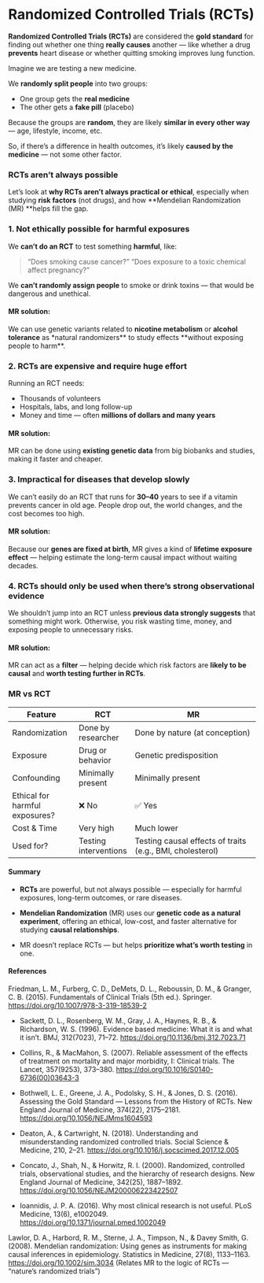 # Randomized Controlled Trials (RCTs)

**Randomized Controlled Trials (RCTs)** are considered the **gold
standard** for finding out whether one thing **really causes** another —
like whether a drug **prevents** heart disease or whether quitting
smoking improves lung function.

Imagine we are testing a new medicine.

We **randomly split people** into two groups:

-   One group gets the **real medicine**
-   The other gets a **fake pill** (placebo)

Because the groups are **random**, they are likely **similar in every
other way** — age, lifestyle, income, etc.

So, if there’s a difference in health outcomes, it’s likely **caused by
the medicine** — not some other factor.

### RCTs aren’t always possible

Let’s look at **why RCTs aren’t always practical or ethical**,
especially when studying **risk factors** (not drugs), and how
**Mendelian Randomization (MR) **helps fill the gap.

### 1. Not ethically possible for harmful exposures

We **can’t do an RCT** to test something **harmful**, like:

> “Does smoking cause cancer?” “Does exposure to a toxic chemical affect
> pregnancy?”

We **can’t randomly assign people** to smoke or drink toxins — that
would be dangerous and unethical.

#### MR solution:

We can use genetic variants related to **nicotine metabolism** or
**alcohol tolerance** as \*natural randomizers** to study effects
**without exposing people to harm\*\*.

### 2. RCTs are expensive and require huge effort

Running an RCT needs:

-   Thousands of volunteers
-   Hospitals, labs, and long follow-up
-   Money and time — often **millions of dollars and many years**

#### MR solution:

MR can be done using **existing genetic data** from big biobanks and
studies, making it faster and cheaper.

### 3. Impractical for diseases that develop slowly

We can’t easily do an RCT that runs for **30–40** years to see if a
vitamin prevents cancer in old age. People drop out, the world changes,
and the cost becomes too high.

#### MR solution:

Because our **genes are fixed at birth**, MR gives a kind of **lifetime
exposure effect** — helping estimate the long-term causal impact without
waiting decades.

### 4. RCTs should only be used when there’s strong observational evidence

We shouldn’t jump into an RCT unless **previous data strongly suggests**
that something might work. Otherwise, you risk wasting time, money, and
exposing people to unnecessary risks.

#### MR solution:

MR can act as a **filter** — helping decide which risk factors are
**likely to be causal** and **worth testing further in RCTs**.

### MR vs RCT

<table>
<colgroup>
<col style="width: 27%" />
<col style="width: 19%" />
<col style="width: 52%" />
</colgroup>
<thead>
<tr>
<th>Feature</th>
<th>RCT</th>
<th>MR</th>
</tr>
</thead>
<tbody>
<tr>
<td>Randomization</td>
<td>Done by researcher</td>
<td>Done by nature (at conception)</td>
</tr>
<tr>
<td>Exposure</td>
<td>Drug or behavior</td>
<td>Genetic predisposition</td>
</tr>
<tr>
<td>Confounding</td>
<td>Minimally present</td>
<td>Minimally present</td>
</tr>
<tr>
<td>Ethical for harmful exposures?</td>
<td>❌ No</td>
<td>✅ Yes</td>
</tr>
<tr>
<td>Cost &amp; Time</td>
<td>Very high</td>
<td>Much lower</td>
</tr>
<tr>
<td>Used for?</td>
<td>Testing interventions</td>
<td>Testing causal effects of traits (e.g., BMI, cholesterol)</td>
</tr>
</tbody>
</table>

#### Summary

-   **RCTs** are powerful, but not always possible — especially for
    harmful exposures, long-term outcomes, or rare diseases.

-   **Mendelian Randomization** (MR) uses our **genetic code as a
    natural experiment**, offering an ethical, low-cost, and faster
    alternative for studying **causal relationships**.

-   MR doesn’t replace RCTs — but helps **prioritize what’s worth
    testing** in one.

#### References

Friedman, L. M., Furberg, C. D., DeMets, D. L., Reboussin, D. M., &
Granger, C. B. (2015). Fundamentals of Clinical Trials (5th ed.).
Springer. <https://doi.org/10.1007/978-3-319-18539-2>

-   Sackett, D. L., Rosenberg, W. M., Gray, J. A., Haynes, R. B., &
    Richardson, W. S. (1996). Evidence based medicine: What it is and
    what it isn’t. BMJ, 312(7023), 71–72.
    <https://doi.org/10.1136/bmj.312.7023.71>

-   Collins, R., & MacMahon, S. (2007). Reliable assessment of the
    effects of treatment on mortality and major morbidity, I: Clinical
    trials. The Lancet, 357(9253), 373–380.
    <https://doi.org/10.1016/S0140-6736(00)03643-3>

-   Bothwell, L. E., Greene, J. A., Podolsky, S. H., & Jones, D. S.
    (2016). Assessing the Gold Standard — Lessons from the History of
    RCTs. New England Journal of Medicine, 374(22), 2175–2181.
    <https://doi.org/10.1056/NEJMms1604593>

-   Deaton, A., & Cartwright, N. (2018). Understanding and
    misunderstanding randomized controlled trials. Social Science &
    Medicine, 210, 2–21.
    <https://doi.org/10.1016/j.socscimed.2017.12.005>

-   Concato, J., Shah, N., & Horwitz, R. I. (2000). Randomized,
    controlled trials, observational studies, and the hierarchy of
    research designs. New England Journal of Medicine, 342(25),
    1887–1892. <https://doi.org/10.1056/NEJM200006223422507>

-   Ioannidis, J. P. A. (2016). Why most clinical research is not
    useful. PLoS Medicine, 13(6), e1002049.
    <https://doi.org/10.1371/journal.pmed.1002049>

Lawlor, D. A., Harbord, R. M., Sterne, J. A., Timpson, N., & Davey
Smith, G. (2008). Mendelian randomization: Using genes as instruments
for making causal inferences in epidemiology. Statistics in Medicine,
27(8), 1133–1163. <https://doi.org/10.1002/sim.3034> (Relates MR to the
logic of RCTs — “nature’s randomized trials”)
